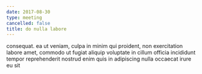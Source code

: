 ```yaml
---
date: 2017-08-30
type: meeting
cancelled: false
title: do nulla labore
---
```

consequat. ea ut veniam, culpa in minim qui proident, non exercitation labore amet, commodo ut fugiat aliquip voluptate in cillum officia incididunt tempor reprehenderit nostrud enim quis in adipiscing nulla occaecat irure eu sit